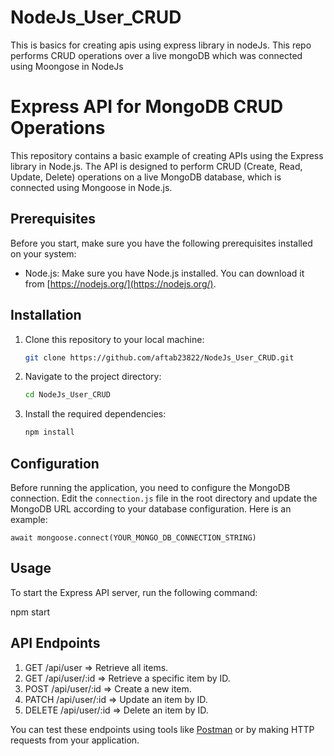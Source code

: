 # NodeJs_User_CRUD
This is basics for creating apis using express library in nodeJs. This repo performs CRUD operations over a live mongoDB which was connected using Moongose in NodeJs

# Express API for MongoDB CRUD Operations

This repository contains a basic example of creating APIs using the Express library in Node.js. The API is designed to perform CRUD (Create, Read, Update, Delete) operations on a live MongoDB database, which is connected using Mongoose in Node.js.

## Prerequisites

Before you start, make sure you have the following prerequisites installed on your system:

- Node.js: Make sure you have Node.js installed. You can download it from [https://nodejs.org/](https://nodejs.org/).

## Installation

1. Clone this repository to your local machine:

   ```bash
   git clone https://github.com/aftab23822/NodeJs_User_CRUD.git

2. Navigate to the project directory:
   ```bash
   cd NodeJs_User_CRUD

3. Install the required dependencies:
   ```bash
   npm install
   
## Configuration 

Before running the application, you need to configure the MongoDB connection. 
Edit the `connection.js` file in the root directory and update the MongoDB URL according to your database configuration.
Here is an example:
    
    
    await mongoose.connect(YOUR_MONGO_DB_CONNECTION_STRING)

## Usage

To start the Express API server, run the following command:
   
   npm start

## API Endpoints

1. GET /api/user          => Retrieve all items.
2. GET /api/user/:id      => Retrieve a specific item by ID.
3. POST /api/user/:id     => Create a new item.
4. PATCH /api/user/:id    => Update an item by ID.
5. DELETE /api/user/:id   => Delete an item by ID.

You can test these endpoints using tools like [Postman](https://www.postman.com/) or by making HTTP requests from your application.
